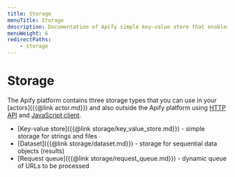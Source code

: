 ```yaml
---
title: Storage
menuTitle: Storage
description: Documentation of Apify simple key-value store that enables storage of Actor inputs and results.
menuWeight: 6
redirectPaths:
    - storage
---
```


# [](./storage)Storage

The Apify platform contains three storage types that you can use in your [actors]({{@link actor.md}}) and also outside the Apify platform using [HTTP API](https://docs.apify.com/api/v2) and [JavaScript client](https://docs.apify.com/api/apify-client-js/latest).

*   [Key-value store]({{@link storage/key_value_store.md}}) - simple storage for strings and files
*   [Dataset]({{@link storage/dataset.md}}) - storage for sequential data objects (results)
*   [Request queue]({{@link storage/request_queue.md}}) - dynamic queue of URLs to be processed

